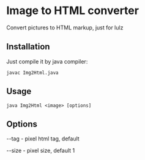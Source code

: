 Image to HTML converter
=======================

Convert pictures to HTML markup, just for lulz


Installation
-----

Just compile it by java compiler:

    javac Img2Html.java


Usage
-----

    java Img2Html <image> [options]


Options
-------

--tag           - pixel html tag, default <p>
--size          - pixel size, default 1
